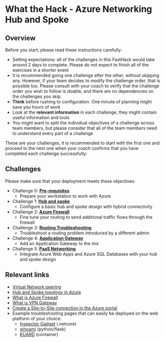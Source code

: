 # What the Hack - Azure Networking Hub and Spoke

## Overview

Before you start, please read these instructions carefully:

* Setting expectations: all of the challenges in this FastHack would take around 2 days to complete. Please do not expect to finish all of the exercises in a shorter event
* It is recommended going one challenge after the other, without skipping any. However, if your team decides to modify the challenge order, that is possible too. Please consult with your coach to verify that the challenge order you wish to follow is doable, and there are no dependencies on the challenges you skip
* **Think** before rushing to configuration. One minute of planning might save you hours of work
* Look at the **relevant information** in each challenge, they might contain useful information and tools
* You might want to split the individual objectives of a challenge across team members, but please consider that all of the team members need to understand every part of a challenge

These are your challenges, it is recommended to start with the first one and proceed to the next one when your coach confirms that you have completed each challenge successfully:

## Challenges

Please make sure that your deployment meets these objectives:

- Challenge 0: **[Pre-requisites](00-Prereqs.md)**
   - Prepare your workstation to work with Azure
- Challenge 1: **[Hub and spoke](01-HubNSpoke-basic.md)**
    - Configure a basic hub and spoke design with hybrid connectivity
- Challenge 2: **[Azure Firewall](02-AzFW.md)**
    - Fine tune your routing to send additional traffic flows through the firewall
- Challenge 3: **[Routing Troubleshooting](03-Asymmetric)**
    - Troubleshoot a routing problem introduced by a different admin
- Challenge 4: **[Application Gateway](04-AppGW.MD)**
    - Add an Application Gateway to the mix
- Challenge 5: **[PaaS Networking](05-Paas.md)**
    - Integrate Azure Web Apps and Azure SQL Databases with your hub and spoke design

## Relevant links

* [Virtual Network peering](https://docs.microsoft.com/azure/virtual-network/virtual-network-peering-overview)
* [Hub and Spoke topology in Azure](https://docs.microsoft.com/azure/architecture/reference-architectures/hybrid-networking/hub-spoke)
* [What is Azure Firewall](https://docs.microsoft.com/azure/firewall/overview)
* [What is VPN Gateway](https://docs.microsoft.com/azure/vpn-gateway/vpn-gateway-about-vpngateways)
* [Create a Site-to-Site connection in the Azure portal](https://docs.microsoft.com/azure/vpn-gateway/vpn-gateway-howto-site-to-site-resource-manager-portal)
* Example troubleshooting pages that can easily be deployed on the web platform of your choice:
  * [Inspector Gadget](https://github.com/jelledruyts/InspectorGadget) (.netcore)
  * [whoami](https://github.com/erjosito/whoami/tree/master/api-vm) (python/flask)
  * [KUARD](https://github.com/kubernetes-up-and-running/kuard) (container)

